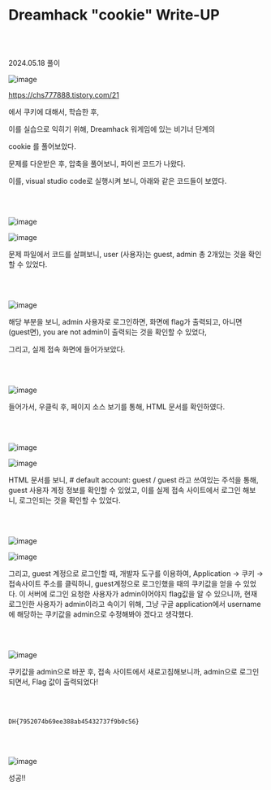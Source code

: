 <!DOCTYPE html>
<html>
<head>
    <link rel="stylesheet" type="text/css" href="style.css">
</head>
<body>
    <h1> Dreamhack "cookie"  Write-UP</h1>
</body>
<br>
<br>
</html>

2024.05.18 풀이

![image](https://github.com/user-attachments/assets/34068b96-c875-480b-b0df-6adcc8c7a880)

https://chs777888.tistory.com/21 

에서 쿠키에 대해서, 학습한 후, 

이를 실습으로 익히기 위해, Dreamhack 워게임에 있는 비기너 단계의 

cookie 를 풀어보았다.

문제를 다운받은 후, 압축을 풀어보니, 파이썬 코드가 나왔다. 

이를, visual studio code로 실행시켜 보니, 아래와 같은 코드들이 보였다. 

<br>

</br>

![image](https://github.com/user-attachments/assets/015f5a85-ce2d-4181-a135-842919860b7c)

![image](https://github.com/user-attachments/assets/c1f0993c-4783-4ae0-af14-f50eee01521a)

문제 파일에서 코드를 살펴보니, user (사용자)는 guest, admin 총 2개있는 것을 확인할 수 있었다.

<br>

</br>

 ![image](https://github.com/user-attachments/assets/147f6de9-bf66-497b-84b0-4ab17c068ebb)

해당 부분을 보니, admin 사용자로 로그인하면, 화면에 flag가 출력되고, 아니면 (guest면), you are not admin이 출력되는 것을 확인할 수 있었다, 

그리고, 실제 접속 화면에 들어가보았다.

<br>

</br>

![image](https://github.com/user-attachments/assets/a5f6ed83-3424-4714-95b7-9b6ca7829655)

들어가서, 우클릭 후, 페이지 소스 보기를 통해, HTML 문서를 확인하였다.

<br>

</br>

![image](https://github.com/user-attachments/assets/a2581c04-aea4-4072-9894-0d5c2ce4d4c8)

![image](https://github.com/user-attachments/assets/e01a831d-997d-4709-b582-7989a87d6176)

HTML 문서를 보니, # default account: guest / guest 라고 쓰여있는 주석을 통해, guest 사용자 계정 정보를 확인할 수 있었고, 이를 실제 접속 사이트에서 로그인 해보니, 로그인되는 것을 확인할 수 있었다. 

<br>

</br>

![image](https://github.com/user-attachments/assets/f8560fcd-901e-4ada-8cd5-cfbb1ac55c6b)

![image](https://github.com/user-attachments/assets/1831511f-1b27-4a1e-a674-eff05f03951b) 

그리고, guest 계정으로 로그인할 때, 개발자 도구를 이용하여, Application → 쿠키 → 접속사이트 주소를 클릭하니, guest계정으로 로그인했을 때의 쿠키값을 얻을 수 있었다. 이 서버에 로그인 요청한 사용자가 admin이어야지 flag값을 알 수 있으니까, 현재 로그인한 사용자가 admin이라고 속이기 위해, 그냥 구글 application에서 username에 해당하는 쿠키값을 admin으로 수정해봐야 겠다고 생각했다. 

 <br>

</br>

![image](https://github.com/user-attachments/assets/e8891217-b714-4ae6-b343-9714d4630223)


쿠키값을 admin으로 바꾼 후, 접속 사이트에서 새로고침해보니까, admin으로 로그인되면서, Flag 값이 출력되었다!

 <br>

</br>

```
DH{7952074b69ee388ab45432737f9b0c56}
``` 
 <br>

</br>

![image](https://github.com/user-attachments/assets/d069d29d-dc0e-414f-8e36-e3bb27690124)

성공!!


